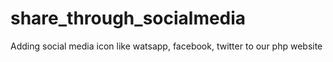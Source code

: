 # share_through_socialmedia
Adding social media icon like watsapp, facebook, twitter to our php website
